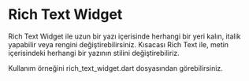 # Rich Text Widget

Rich Text Widget ile uzun bir yazı içerisinde herhangi bir yeri kalın, italik yapabilir veya rengini değiştirebilirsiniz. Kısacası Rich Text ile, metin içerisindeki herhangi bir yazının stilini değiştirebiliriz.

Kullanım örneğini rich_text_widget.dart dosyasından görebilirsiniz.
